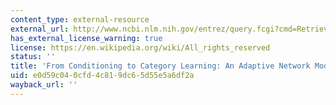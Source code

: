 ```yaml
---
content_type: external-resource
external_url: http://www.ncbi.nlm.nih.gov/entrez/query.fcgi?cmd=Retrieve&db=PubMed&dopt=Citation&list_uids=2971760
has_external_license_warning: true
license: https://en.wikipedia.org/wiki/All_rights_reserved
status: ''
title: 'From Conditioning to Category Learning: An Adaptive Network Model'
uid: e0d59c04-0cfd-4c81-9dc6-5d55e5a6df2a
wayback_url: ''
---
```


